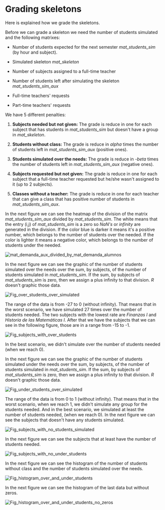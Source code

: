 # Grading skeletons

Here is explained how we grade the skeletons.

Before we can grade a skeleton we need the number of students simulated and the following matrixes:

- Number of students expected for the next semester _mat\_students\_sim_ (by hour and subject).

- Simulated skeleton _mat\_skeleton_

- Number of subjects assigned to a full-time teacher

- Number of students left after simulating the skeleton _mat\_students\_sim\_aux_

- Full-time teachers' requests

- Part-time teachers' requests

We have 5 different penalties:

1. **Subjects needed but not given:** The grade is reduce in one for each subject that has students in _mat\_students\_sim_ but doesn't have a group in _mat\_skeleton_.

2. **Students without class:** The grade is reduce in _alpha_ times the number of students left in _mat\_students\_sim\_aux_ (positive ones).

3. **Students simulated over the needs:** The grade is reduce in _-beta_ times the number of students left in _mat\_students\_sim\_aux_ (negative ones).

4. **Subjects requested but not given:** The grade is reduce in one for each subject that a full-time teacher requested but he/she wasn't assigned to it (up to 2 subjects).

5. **Classes without a teacher:** The grade is reduce in one for each teacher that can give a class that has positive number of students in _mat\_students\_sim\_aux_. 

In the next figure we can see the heatmap of the division of the matrix _mat\_students\_sim\_aux_ divided by _mat\_students\_sim_. The white means that the entry (i,j) of _mat\_students\_sim_ is a zero so _NaN's_ or _infinity_ are generated in the division. If the color blue is darker it means it's a positive number, which belongs to the number of students over the needed. If the color is lighter it means a negative color, which belongs to the number of students under the needed.

![mat_demanda_aux_divided_by_mat_demanda_alumnos](https://github.com/ArrigoCoen/Faculty_schedule_simulation/blob/master/Figures/Fig_mat_demanda_aux_divided_by_mat_demanda_alumnos.png)

In the next figure we can see the graphic of the number of students simulated over the needs over the sum, by subjects, of the number of students simulated in _mat\_students\_sim_. If the sum, by subjects of _mat\_students\_sim_ is zero, then we assign a plus infinity to that division. _R_ doesn't graphic those data.

![Fig_over_students_over_simulated](https://github.com/ArrigoCoen/Faculty_schedule_simulation/blob/master/Figures/Fig_over_students_over_simulated.PNG)

The range of the data is from -27 to 0 (without infinity). That means that in the worst scenario, we have simulated 27 times over the number of students needed. The two subjects with the lowest rate are _Finanzas I_ and _Historia de las Matemáticas I_. After that we have the subjects that we can see in the following figure, those are in a range from -15 to -1.

![Fig_subjects_with_over_students](https://github.com/ArrigoCoen/Faculty_schedule_simulation/blob/master/Figures/Fig_subjects_with_over_students.PNG)

In the best scenario, we didn't simulate over the number of students needed (when we reach 0).

In the next figure we can see the graphic of the number of students simulated under the needs over the sum, by subjects, of the number of students simulated in _mat\_students\_sim_. If the sum, by subjects of _mat\_students\_sim_ is zero, then we assign a plus infinity to that division. _R_ doesn't graphic those data.

![Fig_under_students_over_simulated](https://github.com/ArrigoCoen/Faculty_schedule_simulation/blob/master/Figures/Fig_under_students_over_simulated.PNG)

The range of the data is from 0 to 1 (without infinity). That means that in the worst scenario, when we reach 1, we didn't simulate any group for the students needed. And in the best scenario, we simulated at least the number of students needed, (when we reach 0). In the next figure we can see the subjects that doesn't have any students simulated.

![Fig_subjects_with_no_students_simulated](https://github.com/ArrigoCoen/Faculty_schedule_simulation/blob/master/Figures/Fig_subjects_with_no_students_simulated.PNG)

In the next figure we can see the subjects that at least have the number of students needed.

![Fig_subjects_with_no_under_students](https://github.com/ArrigoCoen/Faculty_schedule_simulation/blob/master/Figures/Fig_subjects_with_no_under_students.PNG)

In the next figure we can see the histogram of the number of students without class and the number of students simulated over the needs.

![Fig_histogram_over_and_under_students](https://github.com/ArrigoCoen/Faculty_schedule_simulation/blob/master/Figures/Fig_histogram_over_and_under_students.PNG)

In the next figure we can see the histogram of the last data but without zeros.

![Fig_histogram_over_and_under_students_no_zeros](https://github.com/ArrigoCoen/Faculty_schedule_simulation/blob/master/Figures/Fig_histogram_over_and_under_students_no_zeros.PNG)

